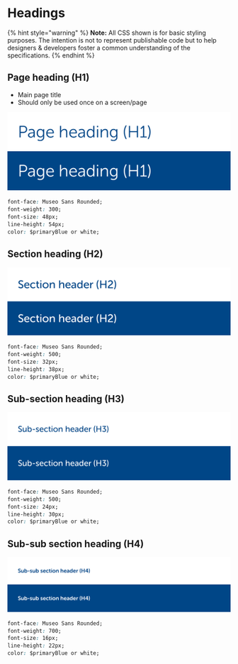 # Headings

{% hint style="warning" %}
**Note:** All CSS shown is for basic styling purposes. The intention is not to represent publishable code but to help designers & developers foster a common understanding of the specifications.
{% endhint %}

## Page heading \(H1\)

* Main page title
* Should only be used once on a screen/page

![](../.gitbook/assets/h1.png)

```css
font-face: Museo Sans Rounded;
font-weight: 300;
font-size: 48px;
line-height: 54px;
color: $primaryBlue or white;
```

## Section heading \(H2\)

![](../.gitbook/assets/h2.png)

```css
font-face: Museo Sans Rounded;
font-weight: 500;
font-size: 32px;
line-height: 38px;
color: $primaryBlue or white;
```

## Sub-section heading \(H3\)

![](../.gitbook/assets/h3.png)

```css
font-face: Museo Sans Rounded;
font-weight: 500;
font-size: 24px;
line-height: 30px;
color: $primaryBlue or white;
```

## Sub-sub section heading \(H4\)

![](../.gitbook/assets/h4.png)

```css
font-face: Museo Sans Rounded;
font-weight: 700;
font-size: 16px;
line-height: 22px;
color: $primaryBlue or white;
```

